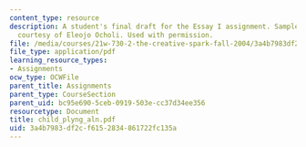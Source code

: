 ```yaml
---
content_type: resource
description: A student's final draft for the Essay I assignment. Sample student essay
  courtesy of Eleojo Ocholi. Used with permission.
file: /media/courses/21w-730-2-the-creative-spark-fall-2004/3a4b7983df2cf6152834861722fc135a_child_plyng_aln.pdf
file_type: application/pdf
learning_resource_types:
- Assignments
ocw_type: OCWFile
parent_title: Assignments
parent_type: CourseSection
parent_uid: bc95e690-5ceb-0919-503e-cc37d34ee356
resourcetype: Document
title: child_plyng_aln.pdf
uid: 3a4b7983-df2c-f615-2834-861722fc135a
---
```

